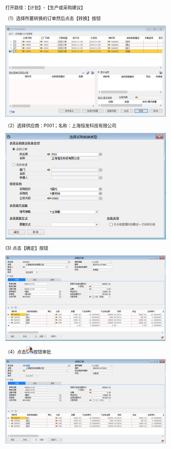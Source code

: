打开路径：【计划】-【生产或采购建议】

（1）选择所要转换的订单然后点击【转换】按钮



![1542332124(1)](BAP_QuickStart_Images/49.1.png)

（2）选择供应商：P001；名称：上海恒发科技有限公司



![img](BAP_QuickStart_Images/49.2.png)

(3) 点击【确定】按钮



![img](BAP_QuickStart_Images/49.3.png)

（4）点击![img](BAP_QuickStart_Images/49.5.png)按钮审批



![img](BAP_QuickStart_Images/49.4.png)

